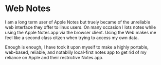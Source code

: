 # Web Notes

I am a long term user of Apple Notes but truely became of the unreliable web interface they offer to linux users. On many occasion I lots notes while using the Apple Notes app via the browser client. Using the Web makes me feel like a second class citzen when trying to access my own data. 

Enough is enough, I have took it upon myself to make a highly portable, web-based, reliable, and notablily local-first notes app to get rid of my reliance on Apple and their restrictive Notes app. 
